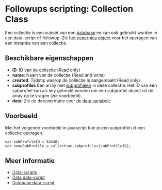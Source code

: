 # Followups scripting: Collection Class

Een collectie is een subset van een [database](./followups-scripting-database) en kan ook gebruikt worden 
in een data-script of followup. Zie [het copernica object](./followups-scripting-copernica) voor het opvragen
van een instantie van een collectie.

## Beschikbare eigenschappen

* **ID**: ID van de collectie (Read only)
* **name**: Naam van de collectie (Read and write)
* **created**: Tijdstip waarop de collectie is aangemaakt (Read only)
* **subprofiles** Een array met [subprofielen](./followups-scripting-data) in deze collectie. 
Het ID van een subprofiel kan als key gebruikt worden om een subprofiel object 
uit de array op te vragen (zie voorbeeld).
* **data**: Zie de documentatie over [de data variabele](./followups-scripting-data)

## Voorbeeld

Met het volgende voorbeeld in javascript kun je een subprofiel uit een 
collectie opvragen.

    var subProfileID = 54840;
    var someSubProfile = collection.subprofiles[subProfileID];

## Meer informatie
* [Data-scripts](./followups-scripting)
* [Data data-script](./followups-scripting-data)
* [Database data-script](./followups-scripting-database)
